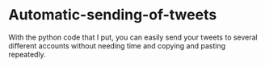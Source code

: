 # Automatic-sending-of-tweets
With the python code that I put, you can easily send your tweets to several different accounts without needing time and copying and pasting repeatedly.
